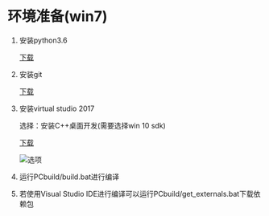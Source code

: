 # 环境准备(win7) #

1. 安装python3.6

    [下载](https://www.python.org/downloads/ "")

2. 安装git

    [下载](https://gitforwindows.org/ "")

3. 安装virtual studio 2017

    选择：安装C++桌面开发(需要选择win 10 sdk)

    [下载](https://visualstudio.microsoft.com/zh-hans/downloads/ "")

    ![选项](./images/00-00.png "")


4. 运行PCbuild/build.bat进行编译

5. 若使用Visual Studio IDE进行编译可以运行PCbuild/get_externals.bat下载依赖包